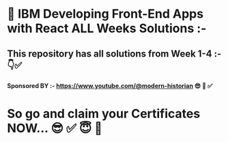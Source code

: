 # 🚀 IBM Developing Front-End Apps with React ALL Weeks Solutions :-
## This repository has all solutions from Week 1-4 :- 👇✅
#### Sponsored BY :- https://www.youtube.com/@modern-historian  😎 🚀 ✅
# So go and claim your Certificates NOW... 😎 ✅ 😇 💯
